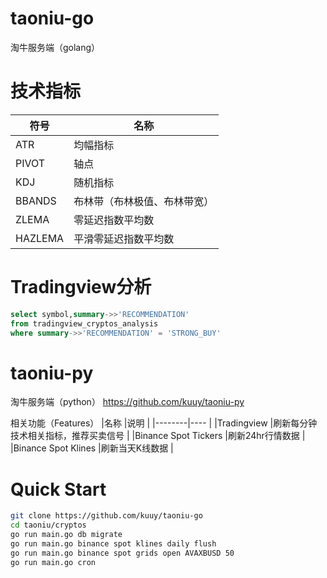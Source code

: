 # taoniu-go
淘牛服务端（golang）

# 技术指标
|符号     |名称                    |
|--------|----                    |
|ATR     |均幅指标                 |
|PIVOT   |轴点                    |
|KDJ     |随机指标                 |
|BBANDS  |布林带（布林极值、布林带宽）|
|ZLEMA   |零延迟指数平均数          |
|HAZLEMA |平滑零延迟指数平均数       |

# Tradingview分析
```sql
select symbol,summary->>'RECOMMENDATION'
from tradingview_cryptos_analysis
where summary->>'RECOMMENDATION' = 'STRONG_BUY'
```

# taoniu-py
淘牛服务端（python）
https://github.com/kuuy/taoniu-py

相关功能（Features）
|名称     |说明                    |
|--------|----                    |
|Tradingview     |刷新每分钟技术相关指标，推荐买卖信号     |
|Binance Spot Tickers     |刷新24hr行情数据           |
|Binance Spot Klines     |刷新当天K线数据              |

# Quick Start
```bash
git clone https://github.com/kuuy/taoniu-go
cd taoniu/cryptos
go run main.go db migrate
go run main.go binance spot klines daily flush
go run main.go binance spot grids open AVAXBUSD 50
go run main.go cron
```
